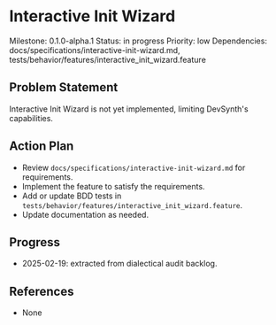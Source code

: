 # Interactive Init Wizard
Milestone: 0.1.0-alpha.1
Status: in progress
Priority: low
Dependencies: docs/specifications/interactive-init-wizard.md, tests/behavior/features/interactive_init_wizard.feature

## Problem Statement
Interactive Init Wizard is not yet implemented, limiting DevSynth's capabilities.


## Action Plan
- Review `docs/specifications/interactive-init-wizard.md` for requirements.
- Implement the feature to satisfy the requirements.
- Add or update BDD tests in `tests/behavior/features/interactive_init_wizard.feature`.
- Update documentation as needed.

## Progress
- 2025-02-19: extracted from dialectical audit backlog.

## References
- None
